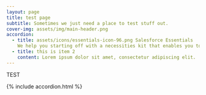 ```yaml
---
layout: page
title: test page
subtitle: Sometimes we just need a place to test stuff out.
cover-img: assets/img/main-header.png
accordion: 
  - title: assets/icons/essentials-icon-96.png Salesforce Essentials
    We help you starting off with a necessities kit that enables you to track all communication, manage leads and opportunities, look after accounts, create dashboards and reports, and support your existing clients all in one place. 
  - title: this is item 2
    content: Lorem ipsum dolor sit amet, consectetur adipiscing elit.
---
```


TEST


{% include accordion.html %}
